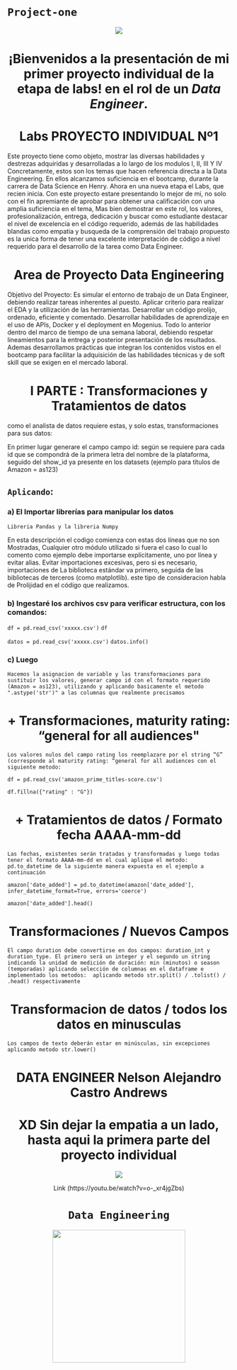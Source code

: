 ﻿# **`Project-one`**
<p align=center><img src=https://d31uz8lwfmyn8g.cloudfront.net/Assets/logo-henry-white-lg.png><p>

# <h1 align=center>¡Bienvenidos a la presentación de mi primer proyecto individual de la etapa de labs! en el rol de un ***Data Engineer***.</h1>

# <h1 align=center> **Labs PROYECTO INDIVIDUAL Nº1** </h1>
Este proyecto tiene como objeto, mostrar las diversas habilidades y destrezas adquiridas y desarrolladas a lo largo de los modulos I, II, III Y IV Concretamente, estos son los temas que hacen referencia directa a la Data Engineering. En ellos alcanzamos suficiencia en el bootcamp,  durante la carrera de Data Science en Henry. Ahora en una nueva etapa el Labs, que recien inicia. Con este proyecto estare presentando lo mejor de mi, no solo con el fin apremiante de aprobar para obtener una calificación con una amplia suficiencia en el tema,  Mas bien demostrar en este rol, los valores, profesionalización, entrega, dedicación y buscar como estudiante destacar el nivel de excelencia en el código requerido, además de las habilidades blandas como empatia y busqueda de la comprensión del trabajo propuesto es la unica forma de tener una excelente interpretación de código a nivel requerido para el desarrollo de la tarea como Data Engineer.
# <h1 align=center> **Area de Proyecto Data Engineering** </h1>
Objetivo del Proyecto: Es simular el entorno de trabajo de un Data Engineer, debiendo realizar tareas inherentes al puesto. Aplicar criterio para realizar el EDA y la utilización de las herramientas. Desarrollar un código prolijo, ordenado, eficiente y comentado. Desarrollar habilidades de aprendizaje en el uso de APIs, Docker y el deployment en Mogenius. Todo lo anterior dentro del marco de tiempo de una semana laboral, debiendo respetar lineamientos para la entrega y posterior presentación de los resultados. Ademas desarrollamos prácticas que integran los contenidos vistos en el bootcamp para facilitar la  adquisición de las habilidades técnicas y de soft skill que se exigen en el mercado laboral.

# <h1 align=center> **I PARTE :** Transformaciones y Tratamientos de datos </h1> 

como el analista de datos requiere estas, y solo estas, transformaciones para sus datos:

En primer lugar generare el campo campo id: según se requiere para cada id que se compondrá de la primera letra del nombre de la plataforma, seguido del show_id ya presente en los datasets (ejemplo para títulos de Amazon = as123) 

## `Aplicando`:

### a) El Importar librerías para manipular los datos
`Libreria Pandas y la libreria Numpy`

En esta descripción el codigo comienza con estas dos líneas que no son Mostradas, Cualquier otro módulo utilizado si fuera el caso lo cual lo comento como ejemplo debe importarse explícitamente, uno por línea y evitar alias. Evitar importaciones excesivas, pero si es necesario, importaciones de La biblioteca estándar va primero, seguida de las bibliotecas de terceros (como matplotlib). este tipo de consideracion habla de Prolijidad en el código que realizamos.

### b) Ingestaré los archivos csv para verificar estructura, con los comandos:
`df = pd.read_csv('xxxxx.csv')`
`df`

`datos = pd.read_csv('xxxxx.csv')`
`datos.info()`

### c) Luego
`Hacemos la asignacion de variable y las transformaciones para sustituir los valores, generar campo id con el formato requerido (Amazon = as123), utilizando y aplicando basicamente el metodo ".astype('str')" a las columnas que realmente precisamos`

# <h1 align=center> **+ Transformaciones, maturity rating: “general for all audiences"** </h1> 
`Los valores nulos del campo rating los reemplazare por el string “G” (corresponde al maturity rating: “general for all audiences con el siguiente metodo:`

`df = pd.read_csv('amazon_prime_titles-score.csv')`

`df.fillna({"rating" : "G"})`

# <h1 align=center> **+ Tratamientos de datos / Formato fecha AAAA-mm-dd**</h1>
`Las fechas, existentes serán tratadas y transformadas y luego todas tener el formato AAAA-mm-dd en el cual aplique el metodo: pd.to_datetime de la siguiente manera expuesta en el ejemplo a continuación`

`amazon['date_added'] = pd.to_datetime(amazon['date_added'], infer_datetime_format=True, errors='coerce')`

`amazon['date_added'].head()`

# <h1 align=center> **Transformaciones / Nuevos Campos**  </h1>
`El campo duration debe convertirse en dos campos: duration_int y duration_type. El primero será un integer y el segundo un string indicando la unidad de medición de duración: min (minutos) o season (temporadas) aplicando selección de columnas en el dataframe e implementado los metodos:  aplicando metodo str.split() / .tolist() / .head() respectivamente`

# <h1 align=center> **Transformacion de datos / todos los datos en minusculas** </h1>
`Los campos de texto deberán estar en minúsculas, sin excepciones   aplicando metodo str.lower()`



# <h1 align=center> DATA ENGINEER **Nelson Alejandro Castro Andrews** </h1>
## <h1 align=center> XD Sin dejar la empatia a un lado, hasta aqui la primera parte del proyecto individual</h1>
<p align=center><img src="https://i.ytimg.com/an_webp/o-_xr4jgZbs/mqdefault_6s.webp?du=3000&sqp=CIjchJ8G&rs=AOn4CLBSit2Ow0I1_XhDcNUvOAx4GkwamQ"<p>

  
<p align=center> Link (https://youtu.be/watch?v=o-_xr4jgZbs) <p>
  
# <h1 align=center>**`Data Engineering`**</h1>

<p align="center">
<img src="https://files.realpython.com/media/What-is-Data-Engineering_Watermarked.607e761a3c0e.jpg"  height=300>
</p>

